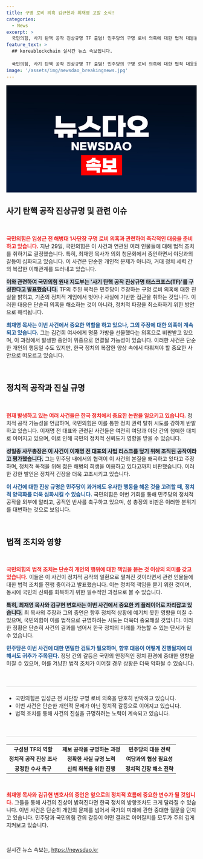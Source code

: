 ```yaml
---
title: 구명 로비 의혹 김규현과 최재영 고발 소식!
categories:
  - News
excerpt: >
  국민의힘, 사기 탄핵 공작 진상규명 TF 출범! 민주당의 구명 로비 의혹에 대한 법적 대응을 예고하며, 야당의 음모를 철저히 조사하겠다고 선언했습니다. 정치의 격돌 속에서 진실은 무엇일까요?
feature_text: >
  ## koreablockchain 실시간 뉴스 속보입니다.

  국민의힘, 사기 탄핵 공작 진상규명 TF 출범! 민주당의 구명 로비 의혹에 대한 법적 대응을 예고하며, 야당의 음모를 철저히 조사하겠다고 선언했습니다. 정치의 격돌 속에서 진실은 무엇일까요?
image: '/assets/img/newsdao_breakingnews.jpg'
---
```


<p><img src="/assets/img/newsdao_breakingnews.jpg" alt="koreablockchain 속보" /></p>

<h2 data-ke-size="size26">사기 탄핵 공작 진상규명 및 관련 이슈</h2>

<p data-ke-size="size16">&nbsp;</p>

<p><b><span style="color: #ee2323;">국민의힘은 임성근 전 해병대 1사단장 구명 로비 의혹과 관련하여 즉각적인 대응을 준비하고 있습니다.</span></b> 지난 29일, 국민의힘은 이 사건과 연관된 여러 인물들에 대해 법적 조치를 취하기로 결정했습니다. 특히, 최재영 목사가 의회 청문회에서 증언하면서 야당과의 갈등이 심화되고 있습니다. 이 사건은 단순한 개인적 문제가 아니라, 거대 정치 세력 간의 복잡한 이해관계를 드러내고 있습니다. </p>

<p><b><span style="background-color: #21538527;">이와 관련하여 국민의힘 원내 지도부는 '사기 탄핵 공작 진상규명 태스크포스(TF)'를 구성한다고 발표했습니다.</span></b> TF의 주된 목적은 민주당이 주장하는 구명 로비 의혹에 대한 진실을 밝히고, 기존의 정치적 게임에서 벗어나 사실에 기반한 접근을 취하는 것입니다. 이러한 대응은 단순히 의혹을 해소하는 것이 아니라, 정치적 파장을 최소화하기 위한 방안으로 해석됩니다.</p>

<p><b><span style="color: #1a5490;">최재영 목사는 이번 사건에서 중요한 역할을 하고 있으나, 그의 주장에 대한 의혹이 계속되고 있습니다.</span></b> 그는 김건희 여사에게 명품 가방을 선물했다는 의혹으로 비판받고 있으며, 이 과정에서 발생한 증언이 위증으로 연결될 가능성이 있습니다. 이러한 사건은 단순한 개인의 행동일 수도 있지만, 한국 정치의 복잡한 양상 속에서 다뤄져야 할 중요한 사안으로 떠오르고 있습니다.</p>

<p data-ke-size="size16">&nbsp;</p>

<h2 data-ke-size="size26">정치적 공작과 진실 규명</h2>

<p data-ke-size="size16">&nbsp;</p>

<p><b><span style="color: #ee2323;">현재 발생하고 있는 여러 사건들은 한국 정치에서 중요한 논란을 일으키고 있습니다.</span></b> 정치적 공작 가능성을 언급하며, 국민의힘은 이를 통한 정치 권력 탈취 시도를 강하게 반발하고 있습니다. 이재명 전 대표와 관련된 사건들은 여전히 여당과 야당 간의 첨예한 대치로 이어지고 있으며, 이로 인해 국민의 정치적 신뢰도가 영향을 받을 수 있습니다.</p>

<p><b><span style="background-color: #21538527;">성일종 사무총장은 이 사건이 이재명 전 대표의 사법 리스크를 덮기 위해 조직된 공작이라고 평가했습니다.</span></b> 그는 민주당 내에서의 협력이 이 사건의 본질을 왜곡하고 있다고 주장하며, 정치적 목적을 위해 젊은 해병의 희생을 이용하고 있다고까지 비판했습니다. 이러한 강한 발언은 정치적 긴장을 더욱 고조시키고 있습니다.</p>

<p><b><span style="color: #1a5490;">이 사건에 대한 진상 규명은 민주당이 과거에도 유사한 행동을 해온 것을 고려할 때, 정치적 양극화를 더욱 심화시킬 수 있습니다.</span></b> 국민의힘은 이번 기회를 통해 민주당의 정치적 공작을 외부에 알리고, 공적인 반사를 촉구하고 있으며, 성 총장의 비판은 이러한 분위기를 대변하는 것으로 보입니다.</p>

<p data-ke-size="size16">&nbsp;</p>

<h2 data-ke-size="size26">법적 조치와 영향</h2>

<p data-ke-size="size16">&nbsp;</p>

<p><b><span style="color: #ee2323;">국민의힘의 법적 조치는 단순히 개인의 행위에 대한 책임을 묻는 것 이상의 의미를 갖고 있습니다.</span></b> 이들은 이 사건이 정치적 공작의 일환으로 펼쳐진 것이라면서 관련 인물들에 대한 법적 조치를 진행 중이라고 발표했습니다. 이는 정치적 책임을 묻기 위한 것이며, 동시에 국민의 신뢰를 회복하기 위한 필수적인 과정으로 볼 수 있습니다.</p>

<p><b><span style="background-color: #21538527;">특히, 최재영 목사와 김규현 변호사는 이번 사건에서 중요한 키 플레이어로 자리잡고 있습니다.</span></b> 최 목사의 주장과 그의 증언은 향후 정치적 상황에 예기치 못한 영향을 미칠 수 있으며, 국민의힘이 이를 법적으로 규명하려는 시도는 더욱더 중요해질 것입니다. 이러한 정황은 단순히 사건의 결과를 넘어서 한국 정치의 미래를 가늠할 수 있는 단서가 될 수 있습니다.</p>

<p><b><span style="color: #1a5490;">민주당은 이번 사건에 대한 면밀한 검토가 필요하며, 향후 대응이 어떻게 진행될지에 대해서도 귀추가 주목된다.</span></b> 정당 간의 갈등은 국민의 안정적인 정치 환경에 중대한 영향을 미칠 수 있으며, 이를 겨냥한 법적 조치가 이어질 경우 상황은 더욱 악화될 수 있습니다.</p>

<p data-ke-size="size16">&nbsp;</p>

<hr style="height: 1px; border: 0; background-color: #ddd; margin: 20px 0;" />

<ul>
<li>국민의힘은 임성근 전 사단장 구명 로비 의혹을 단호히 반박하고 있습니다.</li>
<li>이번 사건은 단순한 개인적 문제가 아닌 정치적 갈등으로 이어지고 있습니다.</li>
<li>법적 조치를 통해 사건의 진실을 규명하려는 노력이 계속되고 있습니다.</li>
</ul>

<p data-ke-size="size16">&nbsp;</p>

<hr style="height: 1px; border: 0; background-color: #ddd; margin: 20px 0;" />

<table style="width: 100%; border-collapse: collapse;">
<tr>
<td style="text-align: center; height: 17px;"><b>구성된 TF의 역할</b></td>
<td style="text-align: center; height: 17px;"><b>제보 공작을 규명하는 과정</b></td>
<td style="text-align: center; height: 17px;"><b>민주당의 대응 전략</b></td>
</tr>
<tr>
<td style="text-align: center; height: 17px;"><b>정치적 공작 진상 조사</b></td>
<td style="text-align: center; height: 17px;"><b>정확한 사실 규명 노력</b></td>
<td style="text-align: center; height: 17px;"><b>여당과의 협상 필요성</b></td>
</tr>
<tr>
<td style="text-align: center; height: 17px;"><b>공정한 수사 촉구</b></td>
<td style="text-align: center; height: 17px;"><b>신뢰 회복을 위한 진행</b></td>
<td style="text-align: center; height: 17px;"><b>정치적 긴장 해소 전략</b></td>
</tr>
</table>

<p data-ke-size="size16">&nbsp;</p>

<p><b><span style="color: #ee2323;">최재영 목사와 김규현 변호사의 증언은 앞으로의 정치적 흐름에 중요한 변수가 될 것입니다.</span></b> 그들을 통해 사건의 진상이 밝혀진다면 한국 정치의 방향조차도 크게 달라질 수 있습니다. 이번 사건은 단순히 개인의 문제를 넘어서 국가의 미래에 관한 중대한 질문을 던지고 있습니다. 민주당과 국민의힘 간의 갈등이 어떤 결과로 이어질지를 모두가 주의 깊게 지켜보고 있습니다.</p>

<p data-ke-size="size16">&nbsp;</p>
실시간 뉴스 속보는, <a href="https://newsdao.kr" rel="dofollow">https://newsdao.kr</a>


